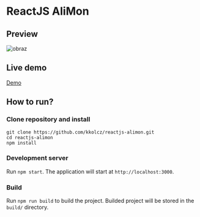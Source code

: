 # ReactJS AliMon

## Preview

![obraz](https://github.com/kkolcz/ReactJS_Projects-01-AliMon_v2/assets/76699027/84569550-a372-4b27-a866-e51e196c434e)

## Live demo

[Demo](https://reactjs-alimon.netlify.app)

## How to run?

### Clone repository and install

```
git clone https://github.com/kkolcz/reactjs-alimon.git
cd reactjs-alimon
npm install
```

### Development server

Run `npm start`.
The application will start at `http://localhost:3000`.

### Build

Run `npm run build` to build the project.
Builded project will be stored in the `build/` directory.
